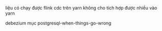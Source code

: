 liệu có chạy được flink cdc trên yarn không cho  tích hợp được nhiều vào yarn



debezium mục postgresql-when-things-go-wrong